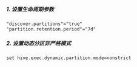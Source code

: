 ##### 1. 设置生命周期参数

```
"discover.partitions"="true"
"partition.retention.period"="7d"
```

##### 2. 设置动态分区非严格模式

```
set hive.exec.dynamic.partition.mode=nonstrict
```



